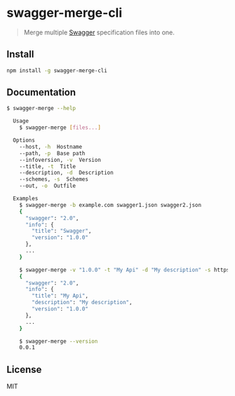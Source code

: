 # swagger-merge-cli

> Merge multiple [Swagger](https://swagger.io/) specification files into one.

## Install

```bash
npm install -g swagger-merge-cli
```

## Documentation

```bash
$ swagger-merge --help

  Usage
    $ swagger-merge [files...]

  Options
    --host, -h  Hostname
    --path, -p  Base path
    --infoversion, -v  Version
    --title, -t  Title
    --description, -d  Description
    --schemes, -s  Schemes
    --out, -o  Outfile

  Examples
    $ swagger-merge -b example.com swagger1.json swagger2.json
    {
      "swagger": "2.0",
      "info": {
        "title": "Swagger",
        "version": "1.0.0"
      },
      ...
    }

    $ swagger-merge -v "1.0.0" -t "My Api" -d "My description" -s https,http -h example.com -p "/v1/" swagger1.json swagger2.json -o swagger.json
    {
      "swagger": "2.0",
      "info": {
        "title": "My Api",
        "description": "My description",
        "version": "1.0.0"
      },
      ...
    }

    $ swagger-merge --version
    0.0.1
```

## License

MIT
